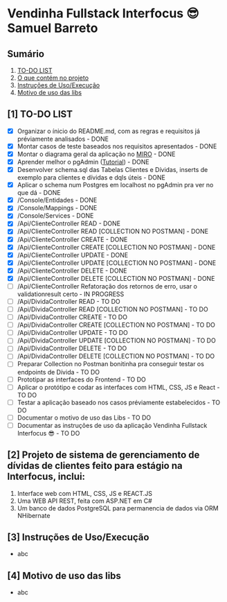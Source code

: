 # Vendinha Fullstack Interfocus 😎 Samuel Barreto

## Sumário

1. [TO-DO LIST](#1-to-do-list)
2. [O que contém no projeto](#2-projeto-de-sistema-de-gerenciamento-de-dívidas-de-clientes-feito-para-estágio-na-interfocus-inclui)
3. [Instruções de Uso/Execução](#3-instruções-de-usoexecução)
4. [Motivo de uso das libs](#4-motivo-de-uso-das-libs)

## [1] TO-DO LIST

* [X] Organizar o ínicio do README.md, com as regras e requisitos já préviamente analisados - DONE
* [X] Montar casos de teste baseados nos requisitos apresentados - DONE
* [X] Montar o diagrama geral da aplicação no [MIRO](https://miro.com/pt/mapeamento-processos/) - DONE
* [X] Aprender melhor o pgAdmin ([Tutorial](https://www.youtube.com/watch?v=WFT5MaZN6g4&ab_channel=DatabaseStar)) - DONE
* [X] Desenvolver schema.sql das Tabelas Clientes e Dívidas, inserts de exemplo para clientes e dívidas e dqls úteis - DONE
* [X] Aplicar o schema num Postgres em localhost no pgAdmin pra ver no que dá - DONE
* [X] /Console/Entidades - DONE
* [X] /Console/Mappings - DONE
* [X] /Console/Services - DONE
* [X] /Api/ClienteController READ - DONE
* [X] /Api/ClienteController READ [COLLECTION NO POSTMAN] - DONE
* [X] /Api/ClienteController CREATE - DONE
* [X] /Api/ClienteController CREATE [COLLECTION NO POSTMAN] - DONE
* [X] /Api/ClienteController UPDATE - DONE
* [X] /Api/ClienteController UPDATE [COLLECTION NO POSTMAN] - DONE
* [X] /Api/ClienteController DELETE - DONE
* [X] /Api/ClienteController DELETE [COLLECTION NO POSTMAN] - DONE
* [ ] /Api/ClienteController Refatoração dos retornos de erro, usar o validationresult certo - IN PROGRESS
* [ ] /Api/DividaController READ - TO DO
* [ ] /Api/DividaController READ [COLLECTION NO POSTMAN] - TO DO
* [ ] /Api/DividaController CREATE - TO DO
* [ ] /Api/DividaController CREATE [COLLECTION NO POSTMAN] - TO DO
* [ ] /Api/DividaController UPDATE - TO DO
* [ ] /Api/DividaController UPDATE [COLLECTION NO POSTMAN] - TO DO
* [ ] /Api/DividaController DELETE - TO DO
* [ ] /Api/DividaController DELETE [COLLECTION NO POSTMAN] - TO DO
* [ ] Preparar Collection no Postman bonitinha pra conseguir testar os endpoints de Dívida - TO DO
* [ ] Prototipar as interfaces do Frontend - TO DO
* [ ] Aplicar o protótipo e codar as interfaces com HTML, CSS, JS e React - TO DO
* [ ] Testar a aplicação baseado nos casos préviamente estabelecidos - TO DO
* [ ] Documentar o motivo de uso das Libs - TO DO
* [ ] Documentar as instruções de uso da aplicação Vendinha Fullstack Interfocus 😎 - TO DO

## [2] Projeto de sistema de gerenciamento de dívidas de clientes feito para estágio na Interfocus, inclui:

1. Interface web com HTML, CSS, JS e REACT.JS
2. Uma WEB API REST, feita com ASP.NET em C#
3. Um banco de dados PostgreSQL para permanencia de dados via ORM NHibernate

## [3] Instruções de Uso/Execução

* abc

## [4] Motivo de uso das libs

* abc
